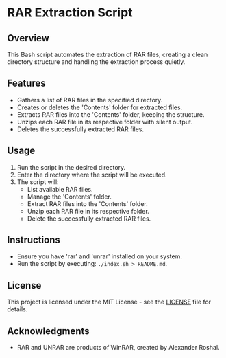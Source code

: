 # RAR Extraction Script

## Overview
This Bash script automates the extraction of RAR files, creating a clean directory structure and handling the extraction process quietly.

## Features
- Gathers a list of RAR files in the specified directory.
- Creates or deletes the 'Contents' folder for extracted files.
- Extracts RAR files into the 'Contents' folder, keeping the structure.
- Unzips each RAR file in its respective folder with silent output.
- Deletes the successfully extracted RAR files.

## Usage
1. Run the script in the desired directory.
2. Enter the directory where the script will be executed.
3. The script will:
   - List available RAR files.
   - Manage the 'Contents' folder.
   - Extract RAR files into the 'Contents' folder.
   - Unzip each RAR file in its respective folder.
   - Delete the successfully extracted RAR files.

## Instructions
- Ensure you have 'rar' and 'unrar' installed on your system.
- Run the script by executing: `./index.sh > README.md`.

## License
This project is licensed under the MIT License - see the [LICENSE](LICENSE) file for details.

## Acknowledgments
- RAR and UNRAR are products of WinRAR, created by Alexander Roshal.
